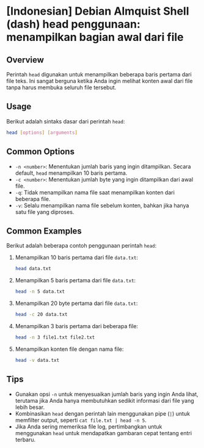 # [Indonesian] Debian Almquist Shell (dash) head penggunaan: menampilkan bagian awal dari file

## Overview
Perintah `head` digunakan untuk menampilkan beberapa baris pertama dari file teks. Ini sangat berguna ketika Anda ingin melihat konten awal dari file tanpa harus membuka seluruh file tersebut.

## Usage
Berikut adalah sintaks dasar dari perintah `head`:

```bash
head [options] [arguments]
```

## Common Options
- `-n <number>`: Menentukan jumlah baris yang ingin ditampilkan. Secara default, `head` menampilkan 10 baris pertama.
- `-c <number>`: Menentukan jumlah byte yang ingin ditampilkan dari awal file.
- `-q`: Tidak menampilkan nama file saat menampilkan konten dari beberapa file.
- `-v`: Selalu menampilkan nama file sebelum konten, bahkan jika hanya satu file yang diproses.

## Common Examples
Berikut adalah beberapa contoh penggunaan perintah `head`:

1. Menampilkan 10 baris pertama dari file `data.txt`:
   ```bash
   head data.txt
   ```

2. Menampilkan 5 baris pertama dari file `data.txt`:
   ```bash
   head -n 5 data.txt
   ```

3. Menampilkan 20 byte pertama dari file `data.txt`:
   ```bash
   head -c 20 data.txt
   ```

4. Menampilkan 3 baris pertama dari beberapa file:
   ```bash
   head -n 3 file1.txt file2.txt
   ```

5. Menampilkan konten file dengan nama file:
   ```bash
   head -v data.txt
   ```

## Tips
- Gunakan opsi `-n` untuk menyesuaikan jumlah baris yang ingin Anda lihat, terutama jika Anda hanya membutuhkan sedikit informasi dari file yang lebih besar.
- Kombinasikan `head` dengan perintah lain menggunakan pipe (`|`) untuk memfilter output, seperti `cat file.txt | head -n 5`.
- Jika Anda sering memeriksa file log, pertimbangkan untuk menggunakan `head` untuk mendapatkan gambaran cepat tentang entri terbaru.